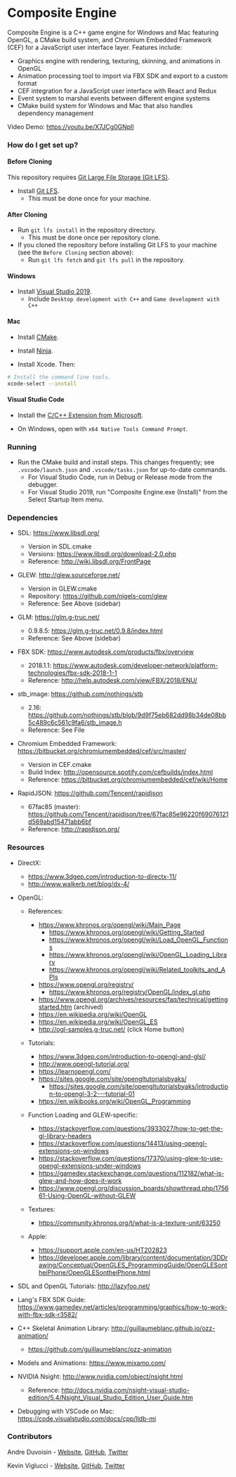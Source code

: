 # Composite Engine

Composite Engine is a C++ game engine for Windows and Mac featuring OpenGL, a CMake build system,
and Chromium Embedded Framework (CEF) for a JavaScript user interface layer. Features include:

- Graphics engine with rendering, texturing, skinning, and animations in OpenGL
- Animation processing tool to import via FBX SDK and export to a custom format
- CEF integration for a JavaScript user interface with React and Redux
- Event system to marshal events between different engine systems
- CMake build system for Windows and Mac that also handles dependency management

Video Demo: https://youtu.be/X7JCg0GNplI

### How do I get set up?

#### Before Cloning

This repository requires [Git Large File Storage (Git LFS)](https://git-lfs.github.com/).

- Install [Git LFS](https://git-lfs.github.com/).
  - This must be done once for your machine.

#### After Cloning

- Run `git lfs install` in the repository directory.
  - This must be done once per repository clone.
- If you cloned the repository before installing Git LFS to your machine (see the `Before Cloning` section above):
  - Run `git lfs fetch` and `git lfs pull` in the repository.

#### Windows

- Install [Visual Studio 2019](https://www.visualstudio.com/downloads/).
  - Include `Desktop development with C++` and `Game development with C++`

#### Mac

- Install [CMake](https://cmake.org/download/).

- Install [Ninja](https://ninja-build.org).

- Install Xcode. Then:

```sh
# Install the command line tools.
xcode-select --install
```

#### Visual Studio Code

- Install the [C/C++ Extension from Microsoft](https://marketplace.visualstudio.com/items?itemName=ms-vscode.cpptools).

- On Windows, open with `x64 Native Tools Command Prompt`.

### Running

- Run the CMake build and install steps. This changes frequently; see `.vscode/launch.json` and `.vscode/tasks.json` for up-to-date commands.
  - For Visual Studio Code, run in Debug or Release mode from the debugger.
  - For Visual Studio 2019, run "Composite Engine.exe (Install)" from the Select Startup Item menu.

### Dependencies

- SDL: https://www.libsdl.org/

  - Version in SDL.cmake
  - Versions: https://www.libsdl.org/download-2.0.php
  - Reference: http://wiki.libsdl.org/FrontPage

- GLEW: http://glew.sourceforge.net/

  - Version in GLEW.cmake
  - Repository: https://github.com/nigels-com/glew
  - Reference: See Above (sidebar)

- GLM: https://glm.g-truc.net/

  - 0.9.8.5: https://glm.g-truc.net/0.9.8/index.html
  - Reference: See Above (sidebar)

- FBX SDK: https://www.autodesk.com/products/fbx/overview

  - 2018.1.1: https://www.autodesk.com/developer-network/platform-technologies/fbx-sdk-2018-1-1
  - Reference: http://help.autodesk.com/view/FBX/2018/ENU/

- stb_image: https://github.com/nothings/stb

  - 2.16: https://github.com/nothings/stb/blob/9d9f75eb682dd98b34de08bb5c489c6c561c9fa6/stb_image.h
  - Reference: See File

- Chromium Embedded Framework: https://bitbucket.org/chromiumembedded/cef/src/master/

  - Version in CEF.cmake
  - Build Index: http://opensource.spotify.com/cefbuilds/index.html
  - Reference: https://bitbucket.org/chromiumembedded/cef/wiki/Home

- RapidJSON: https://github.com/Tencent/rapidjson

  - 67fac85 (master): https://github.com/Tencent/rapidjson/tree/67fac85e96220f69076121d569abd15471abb6bf
  - Reference: http://rapidjson.org/

### Resources

- DirectX:

  - https://www.3dgep.com/introduction-to-directx-11/
  - http://www.walkerb.net/blog/dx-4/

- OpenGL:

  - References:

    - https://www.khronos.org/opengl/wiki/Main_Page
      - https://www.khronos.org/opengl/wiki/Getting_Started
      - https://www.khronos.org/opengl/wiki/Load_OpenGL_Functions
      - https://www.khronos.org/opengl/wiki/OpenGL_Loading_Library
      - https://www.khronos.org/opengl/wiki/Related_toolkits_and_APIs
    - https://www.opengl.org/registry/
      - https://www.khronos.org/registry/OpenGL/index_gl.php
    - https://www.opengl.org/archives/resources/faq/technical/gettingstarted.htm (archived)
    - https://en.wikipedia.org/wiki/OpenGL
    - https://en.wikipedia.org/wiki/OpenGL_ES
    - http://ogl-samples.g-truc.net/ (click Home button)

  - Tutorials:

    - https://www.3dgep.com/introduction-to-opengl-and-glsl/
    - http://www.opengl-tutorial.org/
    - https://learnopengl.com/
    - https://sites.google.com/site/opengltutorialsbyaks/
      - https://sites.google.com/site/opengltutorialsbyaks/introduction-to-opengl-3-2---tutorial-01
    - https://en.wikibooks.org/wiki/OpenGL_Programming

  - Function Loading and GLEW-specific:

    - https://stackoverflow.com/questions/3933027/how-to-get-the-gl-library-headers
    - https://stackoverflow.com/questions/14413/using-opengl-extensions-on-windows
    - https://stackoverflow.com/questions/17370/using-glew-to-use-opengl-extensions-under-windows
    - https://gamedev.stackexchange.com/questions/112182/what-is-glew-and-how-does-it-work
    - https://www.opengl.org/discussion_boards/showthread.php/175661-Using-OpenGL-without-GLEW

  - Textures:

    - https://community.khronos.org/t/what-is-a-texture-unit/63250

  - Apple:

    - https://support.apple.com/en-us/HT202823
    - https://developer.apple.com/library/content/documentation/3DDrawing/Conceptual/OpenGLES_ProgrammingGuide/OpenGLESontheiPhone/OpenGLESontheiPhone.html

- SDL and OpenGL Tutorials: http://lazyfoo.net/

- Lang's FBX SDK Guide: https://www.gamedev.net/articles/programming/graphics/how-to-work-with-fbx-sdk-r3582/

- C++ Skeletal Animation Library: http://guillaumeblanc.github.io/ozz-animation/

  - https://github.com/guillaumeblanc/ozz-animation

- Models and Animations: https://www.mixamo.com/

- NVIDIA Nsight: http://www.nvidia.com/object/nsight.html

  - Reference: http://docs.nvidia.com/nsight-visual-studio-edition/5.4/Nsight_Visual_Studio_Edition_User_Guide.htm

- Debugging with VSCode on Mac: https://code.visualstudio.com/docs/cpp/lldb-mi

### Contributors

Andre Duvoisin - [Website](https://andreduvoisin.com/), [GitHub](https://github.com/andreduvoisin), [Twitter](https://twitter.com/andreduvoisin)

Kevin Viglucci - [Website](https://viglucci.io/), [GitHub](https://github.com/viglucci), [Twitter](https://twitter.com/vigs072)
